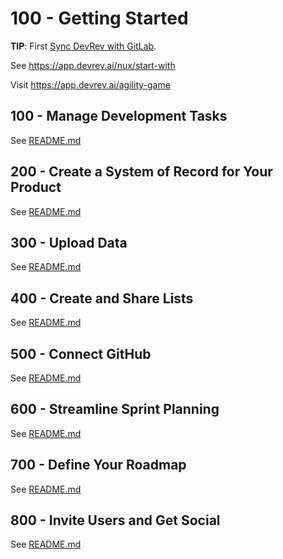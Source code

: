 # 100 - Getting Started

**TIP**: First [Sync DevRev with GitLab](https://github.com/vanHeemstraSystems/devrev/blob/main/300/200/200/README.md).

See https://app.devrev.ai/nux/start-with

Visit https://app.devrev.ai/agility-game

## 100 - Manage Development Tasks

See [README.md](./100/README.md)

## 200 - Create a System of Record for Your Product

See [README.md](./200/README.md)

## 300 - Upload Data

See [README.md](./300/README.md)

## 400 - Create and Share Lists

See [README.md](./400/README.md)

## 500 - Connect GitHub

See [README.md](./500/README.md)

## 600 - Streamline Sprint Planning

See [README.md](./600/README.md)

## 700 - Define Your Roadmap

See [README.md](./700/README.md)

## 800 - Invite Users and Get Social

See [README.md](./800/README.md)
